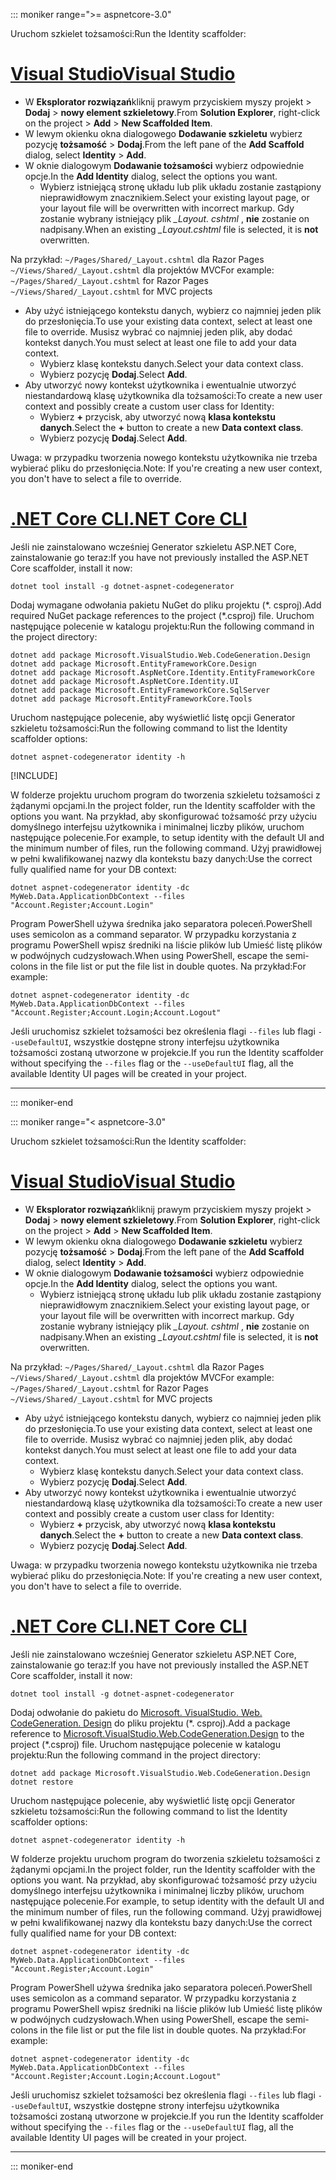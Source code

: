 ::: moniker range=">= aspnetcore-3.0"

<span data-ttu-id="789c5-101">Uruchom szkielet tożsamości:</span><span class="sxs-lookup"><span data-stu-id="789c5-101">Run the Identity scaffolder:</span></span>

# <a name="visual-studiotabvisual-studio"></a>[<span data-ttu-id="789c5-102">Visual Studio</span><span class="sxs-lookup"><span data-stu-id="789c5-102">Visual Studio</span></span>](#tab/visual-studio)

* <span data-ttu-id="789c5-103">W **Eksplorator rozwiązań**kliknij prawym przyciskiem myszy projekt > **Dodaj** > **nowy element szkieletowy**.</span><span class="sxs-lookup"><span data-stu-id="789c5-103">From **Solution Explorer**, right-click on the project > **Add** > **New Scaffolded Item**.</span></span>
* <span data-ttu-id="789c5-104">W lewym okienku okna dialogowego **Dodawanie szkieletu** wybierz pozycję **tożsamość** > **Dodaj**.</span><span class="sxs-lookup"><span data-stu-id="789c5-104">From the left pane of the **Add Scaffold** dialog, select **Identity** > **Add**.</span></span>
* <span data-ttu-id="789c5-105">W oknie dialogowym **Dodawanie tożsamości** wybierz odpowiednie opcje.</span><span class="sxs-lookup"><span data-stu-id="789c5-105">In the **Add Identity** dialog, select the options you want.</span></span>
  * <span data-ttu-id="789c5-106">Wybierz istniejącą stronę układu lub plik układu zostanie zastąpiony nieprawidłowym znacznikiem.</span><span class="sxs-lookup"><span data-stu-id="789c5-106">Select your existing layout page, or your layout file will be overwritten with incorrect markup.</span></span> <span data-ttu-id="789c5-107">Gdy zostanie wybrany istniejący plik *\_Layout. cshtml* , **nie** zostanie on nadpisany.</span><span class="sxs-lookup"><span data-stu-id="789c5-107">When an existing *\_Layout.cshtml* file is selected, it is **not** overwritten.</span></span>

 <span data-ttu-id="789c5-108">Na przykład: `~/Pages/Shared/_Layout.cshtml` dla Razor Pages `~/Views/Shared/_Layout.cshtml` dla projektów MVC</span><span class="sxs-lookup"><span data-stu-id="789c5-108">For example: `~/Pages/Shared/_Layout.cshtml` for Razor Pages `~/Views/Shared/_Layout.cshtml` for MVC projects</span></span>
* <span data-ttu-id="789c5-109">Aby użyć istniejącego kontekstu danych, wybierz co najmniej jeden plik do przesłonięcia.</span><span class="sxs-lookup"><span data-stu-id="789c5-109">To use your existing data context, select at least one file to override.</span></span> <span data-ttu-id="789c5-110">Musisz wybrać co najmniej jeden plik, aby dodać kontekst danych.</span><span class="sxs-lookup"><span data-stu-id="789c5-110">You must select at least one file to add your data context.</span></span>
  * <span data-ttu-id="789c5-111">Wybierz klasę kontekstu danych.</span><span class="sxs-lookup"><span data-stu-id="789c5-111">Select your data context class.</span></span>
  * <span data-ttu-id="789c5-112">Wybierz pozycję **Dodaj**.</span><span class="sxs-lookup"><span data-stu-id="789c5-112">Select **Add**.</span></span>
* <span data-ttu-id="789c5-113">Aby utworzyć nowy kontekst użytkownika i ewentualnie utworzyć niestandardową klasę użytkownika dla tożsamości:</span><span class="sxs-lookup"><span data-stu-id="789c5-113">To create a new user context and possibly create a custom user class for Identity:</span></span>
  * <span data-ttu-id="789c5-114">Wybierz **+** przycisk, aby utworzyć nową **klasa kontekstu danych**.</span><span class="sxs-lookup"><span data-stu-id="789c5-114">Select the **+** button to create a new **Data context class**.</span></span>
  * <span data-ttu-id="789c5-115">Wybierz pozycję **Dodaj**.</span><span class="sxs-lookup"><span data-stu-id="789c5-115">Select **Add**.</span></span>

<span data-ttu-id="789c5-116">Uwaga: w przypadku tworzenia nowego kontekstu użytkownika nie trzeba wybierać pliku do przesłonięcia.</span><span class="sxs-lookup"><span data-stu-id="789c5-116">Note: If you're creating a new user context, you don't have to select a file to override.</span></span>

# <a name="net-core-clitabnetcore-cli"></a>[<span data-ttu-id="789c5-117">.NET Core CLI</span><span class="sxs-lookup"><span data-stu-id="789c5-117">.NET Core CLI</span></span>](#tab/netcore-cli)

<span data-ttu-id="789c5-118">Jeśli nie zainstalowano wcześniej Generator szkieletu ASP.NET Core, zainstalowanie go teraz:</span><span class="sxs-lookup"><span data-stu-id="789c5-118">If you have not previously installed the ASP.NET Core scaffolder, install it now:</span></span>

```dotnetcli
dotnet tool install -g dotnet-aspnet-codegenerator
```

<span data-ttu-id="789c5-119">Dodaj wymagane odwołania pakietu NuGet do pliku projektu (\*. csproj).</span><span class="sxs-lookup"><span data-stu-id="789c5-119">Add required NuGet package references to the project (\*.csproj) file.</span></span> <span data-ttu-id="789c5-120">Uruchom następujące polecenie w katalogu projektu:</span><span class="sxs-lookup"><span data-stu-id="789c5-120">Run the following command in the project directory:</span></span>

```dotnetcli
dotnet add package Microsoft.VisualStudio.Web.CodeGeneration.Design
dotnet add package Microsoft.EntityFrameworkCore.Design
dotnet add package Microsoft.AspNetCore.Identity.EntityFrameworkCore
dotnet add package Microsoft.AspNetCore.Identity.UI
dotnet add package Microsoft.EntityFrameworkCore.SqlServer
dotnet add package Microsoft.EntityFrameworkCore.Tools
```

<span data-ttu-id="789c5-121">Uruchom następujące polecenie, aby wyświetlić listę opcji Generator szkieletu tożsamości:</span><span class="sxs-lookup"><span data-stu-id="789c5-121">Run the following command to list the Identity scaffolder options:</span></span>

```dotnetcli
dotnet aspnet-codegenerator identity -h
```

[!INCLUDE[](~/includes/scaffoldTFM.md)]

<span data-ttu-id="789c5-122">W folderze projektu uruchom program do tworzenia szkieletu tożsamości z żądanymi opcjami.</span><span class="sxs-lookup"><span data-stu-id="789c5-122">In the project folder, run the Identity scaffolder with the options you want.</span></span> <span data-ttu-id="789c5-123">Na przykład, aby skonfigurować tożsamość przy użyciu domyślnego interfejsu użytkownika i minimalnej liczby plików, uruchom następujące polecenie.</span><span class="sxs-lookup"><span data-stu-id="789c5-123">For example, to setup identity with the default UI and the minimum number of files, run the following command.</span></span> <span data-ttu-id="789c5-124">Użyj prawidłowej w pełni kwalifikowanej nazwy dla kontekstu bazy danych:</span><span class="sxs-lookup"><span data-stu-id="789c5-124">Use the correct fully qualified name for your DB context:</span></span>

```dotnetcli
dotnet aspnet-codegenerator identity -dc MyWeb.Data.ApplicationDbContext --files "Account.Register;Account.Login"
```

<span data-ttu-id="789c5-125">Program PowerShell używa średnika jako separatora poleceń.</span><span class="sxs-lookup"><span data-stu-id="789c5-125">PowerShell uses semicolon as a command separator.</span></span> <span data-ttu-id="789c5-126">W przypadku korzystania z programu PowerShell wpisz średniki na liście plików lub Umieść listę plików w podwójnych cudzysłowach.</span><span class="sxs-lookup"><span data-stu-id="789c5-126">When using PowerShell, escape the semi-colons in the file list or put the file list in double quotes.</span></span> <span data-ttu-id="789c5-127">Na przykład:</span><span class="sxs-lookup"><span data-stu-id="789c5-127">For example:</span></span>

```dotnetcli
dotnet aspnet-codegenerator identity -dc MyWeb.Data.ApplicationDbContext --files "Account.Register;Account.Login;Account.Logout"
```

<span data-ttu-id="789c5-128">Jeśli uruchomisz szkielet tożsamości bez określenia flagi `--files` lub flagi `--useDefaultUI`, wszystkie dostępne strony interfejsu użytkownika tożsamości zostaną utworzone w projekcie.</span><span class="sxs-lookup"><span data-stu-id="789c5-128">If you run the Identity scaffolder without specifying the `--files` flag or the `--useDefaultUI` flag, all the available Identity UI pages will be created in your project.</span></span>

---

::: moniker-end

::: moniker range="< aspnetcore-3.0"

<span data-ttu-id="789c5-129">Uruchom szkielet tożsamości:</span><span class="sxs-lookup"><span data-stu-id="789c5-129">Run the Identity scaffolder:</span></span>

# <a name="visual-studiotabvisual-studio"></a>[<span data-ttu-id="789c5-130">Visual Studio</span><span class="sxs-lookup"><span data-stu-id="789c5-130">Visual Studio</span></span>](#tab/visual-studio)

* <span data-ttu-id="789c5-131">W **Eksplorator rozwiązań**kliknij prawym przyciskiem myszy projekt > **Dodaj** > **nowy element szkieletowy**.</span><span class="sxs-lookup"><span data-stu-id="789c5-131">From **Solution Explorer**, right-click on the project > **Add** > **New Scaffolded Item**.</span></span>
* <span data-ttu-id="789c5-132">W lewym okienku okna dialogowego **Dodawanie szkieletu** wybierz pozycję **tożsamość** > **Dodaj**.</span><span class="sxs-lookup"><span data-stu-id="789c5-132">From the left pane of the **Add Scaffold** dialog, select **Identity** > **Add**.</span></span>
* <span data-ttu-id="789c5-133">W oknie dialogowym **Dodawanie tożsamości** wybierz odpowiednie opcje.</span><span class="sxs-lookup"><span data-stu-id="789c5-133">In the **Add Identity** dialog, select the options you want.</span></span>
  * <span data-ttu-id="789c5-134">Wybierz istniejącą stronę układu lub plik układu zostanie zastąpiony nieprawidłowym znacznikiem.</span><span class="sxs-lookup"><span data-stu-id="789c5-134">Select your existing layout page, or your layout file will be overwritten with incorrect markup.</span></span> <span data-ttu-id="789c5-135">Gdy zostanie wybrany istniejący plik *\_Layout. cshtml* , **nie** zostanie on nadpisany.</span><span class="sxs-lookup"><span data-stu-id="789c5-135">When an existing *\_Layout.cshtml* file is selected, it is **not** overwritten.</span></span>

 <span data-ttu-id="789c5-136">Na przykład: `~/Pages/Shared/_Layout.cshtml` dla Razor Pages `~/Views/Shared/_Layout.cshtml` dla projektów MVC</span><span class="sxs-lookup"><span data-stu-id="789c5-136">For example: `~/Pages/Shared/_Layout.cshtml` for Razor Pages `~/Views/Shared/_Layout.cshtml` for MVC projects</span></span>
* <span data-ttu-id="789c5-137">Aby użyć istniejącego kontekstu danych, wybierz co najmniej jeden plik do przesłonięcia.</span><span class="sxs-lookup"><span data-stu-id="789c5-137">To use your existing data context, select at least one file to override.</span></span> <span data-ttu-id="789c5-138">Musisz wybrać co najmniej jeden plik, aby dodać kontekst danych.</span><span class="sxs-lookup"><span data-stu-id="789c5-138">You must select at least one file to add your data context.</span></span>
  * <span data-ttu-id="789c5-139">Wybierz klasę kontekstu danych.</span><span class="sxs-lookup"><span data-stu-id="789c5-139">Select your data context class.</span></span>
  * <span data-ttu-id="789c5-140">Wybierz pozycję **Dodaj**.</span><span class="sxs-lookup"><span data-stu-id="789c5-140">Select **Add**.</span></span>
* <span data-ttu-id="789c5-141">Aby utworzyć nowy kontekst użytkownika i ewentualnie utworzyć niestandardową klasę użytkownika dla tożsamości:</span><span class="sxs-lookup"><span data-stu-id="789c5-141">To create a new user context and possibly create a custom user class for Identity:</span></span>
  * <span data-ttu-id="789c5-142">Wybierz **+** przycisk, aby utworzyć nową **klasa kontekstu danych**.</span><span class="sxs-lookup"><span data-stu-id="789c5-142">Select the **+** button to create a new **Data context class**.</span></span>
  * <span data-ttu-id="789c5-143">Wybierz pozycję **Dodaj**.</span><span class="sxs-lookup"><span data-stu-id="789c5-143">Select **Add**.</span></span>

<span data-ttu-id="789c5-144">Uwaga: w przypadku tworzenia nowego kontekstu użytkownika nie trzeba wybierać pliku do przesłonięcia.</span><span class="sxs-lookup"><span data-stu-id="789c5-144">Note: If you're creating a new user context, you don't have to select a file to override.</span></span>

# <a name="net-core-clitabnetcore-cli"></a>[<span data-ttu-id="789c5-145">.NET Core CLI</span><span class="sxs-lookup"><span data-stu-id="789c5-145">.NET Core CLI</span></span>](#tab/netcore-cli)

<span data-ttu-id="789c5-146">Jeśli nie zainstalowano wcześniej Generator szkieletu ASP.NET Core, zainstalowanie go teraz:</span><span class="sxs-lookup"><span data-stu-id="789c5-146">If you have not previously installed the ASP.NET Core scaffolder, install it now:</span></span>

```dotnetcli
dotnet tool install -g dotnet-aspnet-codegenerator
```

<span data-ttu-id="789c5-147">Dodaj odwołanie do pakietu do [Microsoft. VisualStudio. Web. CodeGeneration. Design](https://www.nuget.org/packages/Microsoft.VisualStudio.Web.CodeGeneration.Design/) do pliku projektu (\*. csproj).</span><span class="sxs-lookup"><span data-stu-id="789c5-147">Add a package reference to [Microsoft.VisualStudio.Web.CodeGeneration.Design](https://www.nuget.org/packages/Microsoft.VisualStudio.Web.CodeGeneration.Design/) to the project (\*.csproj) file.</span></span> <span data-ttu-id="789c5-148">Uruchom następujące polecenie w katalogu projektu:</span><span class="sxs-lookup"><span data-stu-id="789c5-148">Run the following command in the project directory:</span></span>

```dotnetcli
dotnet add package Microsoft.VisualStudio.Web.CodeGeneration.Design
dotnet restore
```

<span data-ttu-id="789c5-149">Uruchom następujące polecenie, aby wyświetlić listę opcji Generator szkieletu tożsamości:</span><span class="sxs-lookup"><span data-stu-id="789c5-149">Run the following command to list the Identity scaffolder options:</span></span>

```dotnetcli
dotnet aspnet-codegenerator identity -h
```

<span data-ttu-id="789c5-150">W folderze projektu uruchom program do tworzenia szkieletu tożsamości z żądanymi opcjami.</span><span class="sxs-lookup"><span data-stu-id="789c5-150">In the project folder, run the Identity scaffolder with the options you want.</span></span> <span data-ttu-id="789c5-151">Na przykład, aby skonfigurować tożsamość przy użyciu domyślnego interfejsu użytkownika i minimalnej liczby plików, uruchom następujące polecenie.</span><span class="sxs-lookup"><span data-stu-id="789c5-151">For example, to setup identity with the default UI and the minimum number of files, run the following command.</span></span> <span data-ttu-id="789c5-152">Użyj prawidłowej w pełni kwalifikowanej nazwy dla kontekstu bazy danych:</span><span class="sxs-lookup"><span data-stu-id="789c5-152">Use the correct fully qualified name for your DB context:</span></span>

```dotnetcli
dotnet aspnet-codegenerator identity -dc MyWeb.Data.ApplicationDbContext --files "Account.Register;Account.Login"
```

<span data-ttu-id="789c5-153">Program PowerShell używa średnika jako separatora poleceń.</span><span class="sxs-lookup"><span data-stu-id="789c5-153">PowerShell uses semicolon as a command separator.</span></span> <span data-ttu-id="789c5-154">W przypadku korzystania z programu PowerShell wpisz średniki na liście plików lub Umieść listę plików w podwójnych cudzysłowach.</span><span class="sxs-lookup"><span data-stu-id="789c5-154">When using PowerShell, escape the semi-colons in the file list or put the file list in double quotes.</span></span> <span data-ttu-id="789c5-155">Na przykład:</span><span class="sxs-lookup"><span data-stu-id="789c5-155">For example:</span></span>

```dotnetcli
dotnet aspnet-codegenerator identity -dc MyWeb.Data.ApplicationDbContext --files "Account.Register;Account.Login;Account.Logout"
```

<span data-ttu-id="789c5-156">Jeśli uruchomisz szkielet tożsamości bez określenia flagi `--files` lub flagi `--useDefaultUI`, wszystkie dostępne strony interfejsu użytkownika tożsamości zostaną utworzone w projekcie.</span><span class="sxs-lookup"><span data-stu-id="789c5-156">If you run the Identity scaffolder without specifying the `--files` flag or the `--useDefaultUI` flag, all the available Identity UI pages will be created in your project.</span></span>

---

::: moniker-end
